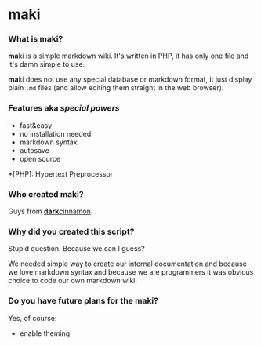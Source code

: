 <!--- @breadcrumb: index.md -->

# **ma**ki

### What is **ma**ki?

**ma**ki is a simple markdown wiki. It's written in PHP, it has only one file and it's damn simple to use.

**ma**ki does not use any special database or markdown format, it just display plain `.md` files (and allow editing them straight in the web browser).

### Features aka _special powers_

* fast&easy
* no installation needed
* markdown syntax
* autosave
* open source

*[PHP]: Hypertext Preprocessor

### Who created **ma**ki?

Guys from [**dark**cinnamon](http://darkcinnamon.com).

### Why did you created this script?

Stupid question. Because we can I guess?

We needed simple way to create our internal documentation and because we love markdown syntax and because we are programmers it was obvious choice to code our own markdown wiki.

### Do you have future plans for the **ma**ki?

Yes, of course:

* enable theming